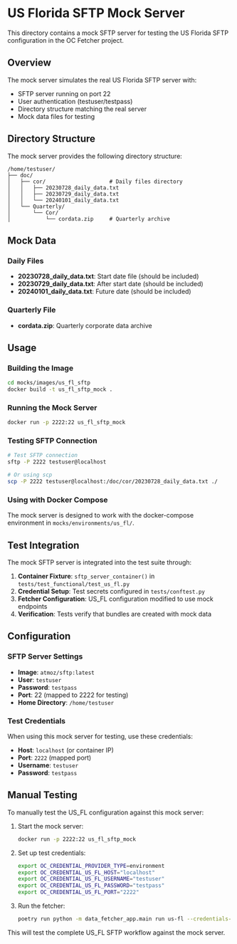 # US Florida SFTP Mock Server

This directory contains a mock SFTP server for testing the US Florida SFTP configuration in the OC Fetcher project.

## Overview

The mock server simulates the real US Florida SFTP server with:
- SFTP server running on port 22
- User authentication (testuser/testpass)
- Directory structure matching the real server
- Mock data files for testing

## Directory Structure

The mock server provides the following directory structure:
```
/home/testuser/
├── doc/
│   ├── cor/                    # Daily files directory
│   │   ├── 20230728_daily_data.txt
│   │   ├── 20230729_daily_data.txt
│   │   └── 20240101_daily_data.txt
│   └── Quarterly/
│       └── Cor/
│           └── cordata.zip     # Quarterly archive
```

## Mock Data

### Daily Files
- **20230728_daily_data.txt**: Start date file (should be included)
- **20230729_daily_data.txt**: After start date (should be included)
- **20240101_daily_data.txt**: Future date (should be included)

### Quarterly File
- **cordata.zip**: Quarterly corporate data archive

## Usage

### Building the Image
```bash
cd mocks/images/us_fl_sftp
docker build -t us_fl_sftp_mock .
```

### Running the Mock Server
```bash
docker run -p 2222:22 us_fl_sftp_mock
```

### Testing SFTP Connection
```bash
# Test SFTP connection
sftp -P 2222 testuser@localhost

# Or using scp
scp -P 2222 testuser@localhost:/doc/cor/20230728_daily_data.txt ./
```

### Using with Docker Compose
The mock server is designed to work with the docker-compose environment in `mocks/environments/us_fl/`.

## Test Integration

The mock SFTP server is integrated into the test suite through:

1. **Container Fixture**: `sftp_server_container()` in `tests/test_functional/test_us_fl.py`
2. **Credential Setup**: Test secrets configured in `tests/conftest.py`
3. **Fetcher Configuration**: US_FL configuration modified to use mock endpoints
4. **Verification**: Tests verify that bundles are created with mock data

## Configuration

### SFTP Server Settings
- **Image**: `atmoz/sftp:latest`
- **User**: `testuser`
- **Password**: `testpass`
- **Port**: 22 (mapped to 2222 for testing)
- **Home Directory**: `/home/testuser`

### Test Credentials
When using this mock server for testing, use these credentials:
- **Host**: `localhost` (or container IP)
- **Port**: `2222` (mapped port)
- **Username**: `testuser`
- **Password**: `testpass`

## Manual Testing

To manually test the US_FL configuration against this mock server:

1. Start the mock server:
   ```bash
   docker run -p 2222:22 us_fl_sftp_mock
   ```

2. Set up test credentials:
   ```bash
   export OC_CREDENTIAL_PROVIDER_TYPE=environment
   export OC_CREDENTIAL_US_FL_HOST="localhost"
   export OC_CREDENTIAL_US_FL_USERNAME="testuser"
   export OC_CREDENTIAL_US_FL_PASSWORD="testpass"
   export OC_CREDENTIAL_US_FL_PORT="2222"
   ```

3. Run the fetcher:
   ```bash
   poetry run python -m data_fetcher_app.main run us-fl --credentials-provider env
   ```

This will test the complete US_FL SFTP workflow against the mock server.
